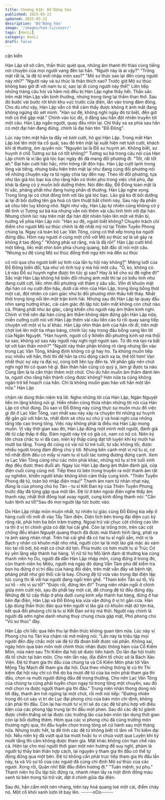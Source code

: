 ```yaml
---
title: Chương 618: Đỗ Đông hòa
published: 2025-05-22
updated: 2025-05-22
description: 'Đỗ Đông hòa'
image: '/images/han-li/cover/'
tags: [HanLi]
category: HanLi
draft: false
---
```


cận kiến

Hàn Lập sờ sờ cằm, thần thức quét qua, những âm thanh thì thào
cùng tiếng nói chuyện của mọi người vang đến tai hắn.
"Người này là ai vậy?"
"Trông mặt rất lạ, là đệ tử mới nhập môn sao?"
"Mộ sư thức sao lại đến cùng người này nhỉ?"
"Người này và sư thúc là thân thích sao? Trước giờ Mộ sư thúc
không bao giờ đi với nam tu sĩ, sao lại đi cùng người này thế!"
Liên tiếp những tràng câu hỏi và hâm mộ đều bị Hàn Lập nghe
thấy hết.
Thần sắc trên mặt Hàn Lập vẫn bình thường, nhưng trong lòng lại
thầm than thở. Sau đó bước vài bước rời khỏi khu vực trước cửa
điện, lẩn vào trong đám đông.
Cho dù như vậy, Hàn Lập vẫn có thể cảm thấy được không ít ánh
mắt đang không ngừng dò xét mình.
"Hàn sư đệ, không nghĩ ngày đó từ biệt, đến giờ mới có thể gặp
mặt." Chính vào lúc đó, ở đằng sau hắn đột nhiên truyền tới một
câu.
Hàn Lập ngẩn người, quay đầu nhìn lại.
Chỉ thấy xa xa phía sau hắn có một đại hán đang đứng, chính là
đại hán tên "Đỗ Đông".

Lúc này trên mặt hắn ta đầy vẻ tươi cười, hô gọi Hàn Lập.
Trong mắt Hàn Lập loé lên một tia cổ quái, sau đó trên mặt lại
xuất hiện nét tươi cười, khách khí dị thường, ôm quyền nói:
"Nguyên lai là Đỗ sư huynh ah. Không biết, sư huynh ở chỗ
Tương sư bá có tốt không?" Tương sư bá trong câu nói của Hàn
Lập chính là vị lão giả tóc bạc ngày đó đã mang đối phương đi.
"Tốt, rất tốt ah." Đại hán cười hắc hắc, nhìn trông rất đôn hậu.
Hàn Lập cười lạnh trong lòng vài tiếng, nhưng biểu hiện trên mặt
lại như đang cùng đối phương nói về những chuyện xảy ra từ
ngày chia tay đến nay.
Theo lời đối phương, tựa như lão giả tóc bạc kia cho rằng hắn có
thiên phú trong việc chế phù, đại khái là đang có ý muốn bồi
dưỡng thêm. Nói đến đây, Đỗ Đông toàn mặt là hỉ sắc, phảng
phất như đang hưng phấn dị thường.
Hàn Lập nghe xong. Trong lòng lại có chút đồng tình với lão giả
tóc bạc. Lão giả ko đi bồi dưỡng ai lại đi bồi dưỡng tên gia hoả có
tâm thuật bẩt chính này. Sau này đa phần sẽ chịu liên luỵ không
nhỏ.
Nghĩ như vậy, Hàn Lập tự nhiên cũng không có ý đề tỉnh vị Tương
sư bá kia nhưng vẫn nói thêm vài câu linh tinh với đại hán.
Nhưng chính lúc này trên mặt đại hán đột nhiên hiện lên một vẻ
thần bí, hướng về phía Hàn Lập nói:
"Hàn sư đệ, ngươi biết không? Chuyên trách chỉ điểm cho ngươi Mộ sư thúc chính là đệ nhất mỹ nữ tại Thiên Tuyền Phong chúng
ta. Ngay cả toàn bộ Lạc Vân Tông, cũng có thể xếp trong ba
người đứng đầu. Hôm nay ngươi ở cùng một chỗ với Mộ sư thúc
sợ là sẽ gây ra không ít tao động."
"Không phải sợ rằng, mà là đã rồi!" Hàn Lập cười khổ một tiếng,
liếc mắt nhìn bốn phía chung quang, bất đắc dĩ nói một câu.
"Nhưng sư đệ cùng Mộ sư thúc đồng thời ngự khí mà đến sư thúc

có nói qua cho ngươi biết sự tình của lần tụ hội này không?"
Miệng lưỡi của Đỗ Đông biến đổi, tựa như vô tình tuỳ ý mà hỏi
một câu.
"Ồ, ko, không có. Lẽ nào Đỗ sư huynh nghe được tin tức gì sao?
Hay là kể cho sư đệ nghe đi!" Sắc mặt Hàn Lập không hề biến đổi
nhưng ánh mắt thì lại có biểu tình như đang cười cợt, liếc nhìn
đối phương với thâm ý sâu sắc.
Vốn dĩ khuôn mặt đại hán có nụ cười đôn hậu, dưới cái nhìn của
Hàn Lập, trong lòng bỗng thót một cái, đột nhiên có cảm giác như
bị đối phương nhìn thấu hết thảy.
Nhất thời trong lòng nổi lên một trận kinh hãi.
Nhưng sau đó Hàn Lập lại quay đầu nhìn sang hướng khác, cái
cảm giác đó lập tức biến mất không còn chút nào cả. Phảng phất
như ảo giác, càng khiến cho người này âm thầm kinh nghi.
Chính vì thế nên đại hán cũng âm thầm không dám đứng gần
Hàn Lập nữa, miễn cưỡng cười nói với Hàn Lập thêm vài câu liền
cáo từ rồi quay sang tiếp chuyện với một vị tu sĩ khác.
Hàn Lập nhìn thân ảnh của hắn rời đi, trên mặt chợt loé lên một
tia nhạo báng, chính lúc này trong đầu bỗng vang lên lời của
Ngân Nguyệt.
"Hàn huynh, ngươi cố ý lkhiến đối phương kinh sợ mà thối lui sao,
không sợ sau này người này nghi ngờ ngươi sao. Từ đó mà tạo ra
bất lợi với bản thân mình?"
"Người này thân phận không rõ ràng nhưng lẫn vào trong Lạc Vân
Tông, khẳng định không có gì hay ho. Ta không muốn tiếp xúc
nhiều với hắn, thôi thì để hắn ta chủ động cách xa ta, thế tốt hơn!
Vạn nhất thực sự xảy ra đại sự, cũng bớt liên lụy đến ta. Về phần
gây nên chút nghi ngờ thì có quan hệ gì. Bản thân hắn cũng có
quỷ ý, làm gì được ta nào. Cùng lắm là ta cẩn thận thêm một chút.
Cho dù hắn muốn âm thầm đánh lén ta, ngươi cho rằng hắn thành
công được không? Hơn nữa ta cũng không ngăn trở kế hoạch của
hắn. Chỉ là không muốn giao hảo với hắn một lần nữa." Hàn Lập

chậm rãi dùng thần niệm trả lời. Nghe những lời của Hàn Lập,
Ngân Nguyệt liền im lặng không nói gì. Hiển nhiên cũng thừa
nhận những lời nói của Hàn Lập có chút đúng.
Dù sao vị Đỗ Đông này cũng thực sự muốn mưu đồ việc gì đó ở
Lạc Vân Tông, vạn nhất sau này xảy ra chuyện thì những sư
huynh đệ gần gũi với hắn ta, nhất định sẽ chịu sự chú ý và hoài
nghi của những tầng lớp cao trong tông.
Việc này không phải là điều mà Hàn Lập mong muốn.
Vì vậy thời gian sau đó, Hàn Lập đứng một mình một người, đánh
giá đệ tử cấp thấp ở đây.
Đám người này trẻ có già có, nam có nữ có. Niên kỷ lớn chưa
chắc tu vi đã cao, niên kỷ thấp cũng đạt tới luyện khí kỳ mười hai
mười ba tầng.
Trong đó cũng có vài nữ tử trẻ tuổi, tư sắc không tồi, được nhiều
người trong đám đông chú ý tới. Nhưng bên cạnh một vị nữ tu sĩ,
cơ hồ nhất định đều có mấy vị nam tu sĩ tuổi tác tương đương
đứng cạnh. Xem ra Lạc Vân Tông cũng như các môn phái khác,
những nữ tu sĩ trẻ tuổi xinh đẹp đều được theo đuổi ah.
Ngay lúc Hàn Lập đang âm thầm đánh giá, cửa điện cuối cùng
cũng mở.
Tiếp theo từ bên trong truyền ra một thanh âm rất uy nghiêm,
khiến người khác không khỏi cảm thấy cung kính.
"Thiên Tuyền Phong đệ tử, toàn bộ nhập điện mau!" Thanh âm
nam tử nhàn nhạt này, đúng là của phong chủ họ Tân – tu sĩ Kết
Đan kỳ của Thiên Tuyền Phong, trước đây đã từng gặp qua một
lần.
Đệ tử ở bên ngoài điện nghe thấy âm thanh này, nhất thời đồng
loạt xoay người, cung kính đồng thanh nói:
"Cẩn tuân lệnh sư tổ!"Sau đó mọi người lập tức bước vào.

Do Hàn Lập nhập môn muộn nhất, tự nhiên tự giác cùng Đỗ Đông
kia xếp ở hàng cuối rồi mới đi vào Tẩy Tâm điện.
Diện tích bên trong đại điện cực kỳ rộng rãi, phải hơn ba bốn trăm
trượng. Ngoại trừ vài chục cột chống cao lớn ra thì ở vị trí chính
giữa có đặt hai cái ghế.
Còn lại trống trơn, trên các cột chống đều khảm Nguyệt quang
thạch đã được mài thành hình lăng, phát xạ ra ánh sáng nhàn
nhạt.
Trên hai cái ghế đã có hai tu sĩ ngồi sẵn, một vị là Bạch y nhân có
khuôn mặt nho nhã, người còn lại là một lão giả mặc áo xám tóc
tai rối bời, bộ mặt có chút dữ tợn.
Phía trước có hơn mười tu sĩ Trúc Cơ kỳ yên lặng xếp thành hai
hàng.
Vị nữ tử họ Mộ lãnh đạm dị thường kia cùng thanh niên họ Du,
người đã dẫn Hàn Lập nhập môn, cũng đứng ở trong đó, còn
thanh niên họ Miêu, người mà ngày đó dùng Vẫn Tâm phù để
kiểm tra bọn họ đứng ở vị trí đầu của hàng đối diện, trên mặt vẫn
đầy vẻ bệnh tật, phảng phất như gió thổi cái là bay.
Chúng đệ tử vừa vào trong đại điện lập tức cùng thi lễ với hai
người đang ngồi trên ghế.
"Tham kiến Tân sư tổ, Vũ sư tổ - nhị vị sư tổ!"
"Được rồi, đứng lên đi!" Trung niên nhân ngồi ở chính giữa mỉm
cười nói, sau đó phất tay một cái, để chúng đệ tử đều đứng dậy.
Những đệ tử cấp thấp ở phía dưới cung kính xếp thành hai hàng,
đứng ở hai bên đại điện, Hàn Lập và Đỗ Đông kia vừa vặn đứng
ở vị trí gần cửa.
Hàn Lập dùng thần thức đảo qua trên người vị lão giả có khuôn
mặt dữ tợn kia, kết quả đối phưong chỉ là tu sĩ Kết Đan sơ kỳ mà
thôi. Người này chính là người đã sớm nghe danh nhưng thuỷ
chung chưa gặp mặt, Phó phong chủ "Vũ sư thúc" đây.

Hàn Lập chỉ liếc qua liền thu lại thần thức không quan tâm nữa.
Lúc này vị Phong chủ họ Tân kia chậm rãi mở miệng nói:
"Lần này ta triệu tập mọi người đến đây chắc một vài đệ tử đã
đoán biết được vài phần. Không sai, ngày hôm qua bản môn mới
chính thức nhận được thông hàm của Cổ Kiếm Môn, nửa năm
sau Thí Kiếm đại hội sẽ được tiến hành. Do lần đại hội trước đã tổ
chức tại bản môn. Cho nên lần này, địa điểm tổ chức sẽ là Bách
Xảo Viện. Đệ tử tham gia thi đấu của chúng ta và Cổ Kiếm Môn
phải tới Vân Mông Tây Mạch để tham gia đại hội. Dựa theo những
thông lệ cũ thì Thí kiếm đại hội này chỉ có thể do ba mươi đệ tử
của ba môn phái tham gia thi đấu, chọn ra mười người đứng đầu
để trọng thưởng. Cho nên Lạc Vân Tông của chúng ta cũng phải
tuyển chọn ngay từ trong tông một chuyến, sau đó mới chọn ra
được người tham gia thi đấu." Trung niên nhân thong dong nói tới
đây, thanh âm hơi ngừng lại một chút, rồi mới nói tiếp:
"Đương nhiên trong đó có sáu vị trí do Lục đại phong chủ của bản
môn chỉ định, không cần phải thi đấu. Còn lại hai mươi tư vị trí sẽ
do các đệ tử phù hợp với điều kiện của các phong tập trung lại thi
đấu một phen. Sau đó các đệ tử giành được chiến thắng sẽ lại
được các trưởng lão của bản môn tận dụng thời gian còn lại bồi
dưỡng thêm. Hôm qua các vị phong chủ đã cùng trưởng môn
thương nghị qua, thi đấu tuyển chọn trong tông sẽ cử hành sau
một tháng nữa. Nhưng trước hết, ta đề tỉnh các đệ tử không biết
rõ lắm về Thí kiếm đại hội. Nếu niên kỷ đã vượt quá ba mươi hoặc
tu vi chưa vượt qua Luyện khí kỳ mười tầng thì cấm không được
tham gia. Mặt khác không còn hạn chế nào cả. Hiện tại cho mọi
người thời gian một nén hương để suy nghĩ, phàm là người tự
thấy bản thân hợp cách, lại nguyện ý tham gia thi đấu có thể tự
động đứng qua một bên. Đệ tử không cần phải trực tiếp tham gia
thi đấu lần này, ta và Vũ sư tổ của các ngươi đã cùng chỉ định Mộ
sư thúc của các ngươi. Xong rồi, Quân nhi! Bắt đầu điểm hương
đi."
"Tuân mệnh, sư phụ." Thanh niên họ Du lập tức đứng ra, nhanh
nhẹn lấy ra một đỉnh đồng màu xanh từ bên trong túi trữ vật, đặt ở
chính giữa đại điện.

Sau đó, hắn cắm một nén nhang, trên tay hoả quang loé một cái,
điểm cháy nó.
Một cỗ khói xanh lượn lờ bay lên.
------oOo------
